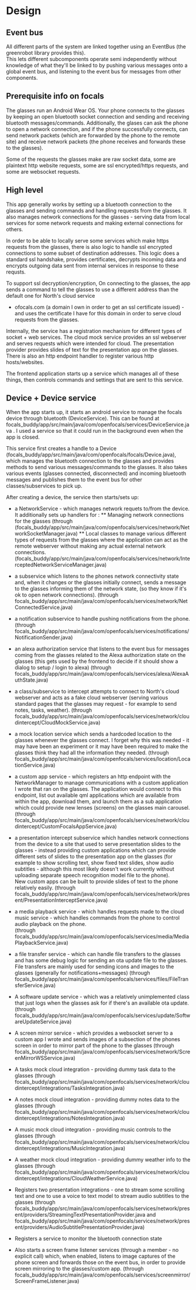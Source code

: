 
# Design

## Event bus
All different parts of the system are linked together using an EventBus (the greenrobot library provides this).  
This lets different subcomponents operate semi independently without knowledge of what they'll be
linked to by pushing various messages onto a global event bus, and listening to the event bus
for messages from other components.


## Prerequisite info on focals

The glasses run an Android Wear OS.  Your phone connects to the glasses by keeping an open bluetooth
socket connection and sending and receiving bluetooth messages/commands.  Additionally, the glases 
can ask the phone to open a network connection, and if the phone successfully connects, can send network
packets (which are forwarded by the phone to the remote site) and receive network packets (the phone
receives and forwards these to the glasses).

Some of the requests the glasses make are raw socket data, some are plaintext http website requests,
some are ssl encrypted/https requests, and some are websocket requests.

## High level
This app generally works by setting up a bluetooth connection to the glasses and sending commands
and handling requests from the glasses.  It also manages network connections for the glasses - serving 
data from local services for some network requests and making external connections for others.  

In order to be able to locally serve some services which make https requests from the glasses, there 
is also logic to handle ssl encrypted connections to some subset of destination addresses.  This logic
does a standard ssl handshake, provides certificates, decrypts incoming data and encrypts outgoing 
data sent from internal services in response to these requsts.  

To support ssl decryption/encryption, On connecting to the glasses, the app sends a command to 
tell the glasses to use a different address than the default one for North's cloud service 
- ofocals.com (a domain I own in order to get an ssl certificate issued) - and uses the 
certificate I have for this domain in order to serve cloud requests from the glasses.  

Internally, the service has a registration mechanism for different types of socket + web services.
The cloud mock service provides an ssl webserver and serves requests which were intended for cloud.
The presentation provider provides slides of text for the presentation app on the glasses.  There is
also an http endpoint handler to register various http hosts/websites.

The frontend application starts up a service which manages all of these things, then controls
commands and settings that are sent to this service.  


## Device + Device service

When the app starts up, it starts an android service to manage the focals device through bluetooth (DeviceService).
This can be found at focals_buddy/app/src/main/java/com/openfocals/services/DeviceService.java .
I used a service so that it could run in the background even when the app is closed.  

This service first creates a handle to a Device (focals_buddy/app/src/main/java/com/openfocals/focals/Device.java), 
which manages the bluetooth connection to the glasses and provides methods to send various messages/commands
to the glasses.  It also takes various events (glasses connected, disconnected) and incoming 
bluetooth messages and publishes them to the event bus for other classes/subservices to pick up.

After creating a device, the service then starts/sets up:
* a NetworkService - which manages network requets to/from the device.  It additionally
sets up handlers for :
** Managing network connections for the glasses (through 
(focals_buddy/app/src/main/java/com/openfocals/services/network/NetworkSocketManager.java)
** Local classes to manage various different types of requests from the glasses where the application
can act as the remote webserver without making any actual external network connections. 
(focals_buddy/app/src/main/java/com/openfocals/services/network/InterceptedNetworkServiceManager.java)

* a subservice which listens to the phones network connectivity state and, when it changes or 
the glasses initially connect, sends a message to the glasses informing them of the network state,
(so they know if it's ok to open network connections).
(through focals_buddy/app/src/main/java/com/openfocals/services/network/NetConnectedService.java)

* a notification subservice to handle pushing notifications from the phone.
(through focals_buddy/app/src/main/java/com/openfocals/services/notifications/NotificationSender.java)

* an alexa authorization service that listens to the event bus for messages coming from the glasses
related to the Alexa authorization state on the glasses (this gets used by the frontend to decide
if it should show a dialog to setup / login to alexa)
(through focals_buddy/app/src/main/java/com/openfocals/services/alexa/AlexaAuthState.java)

* a class/subservice to intercept attempts to connect to North's cloud webserver and acts as a fake
cloud webserver (serving various standard pages that the glasses may request - for example to 
send notes, tasks, weather). 
(through focals_buddy/app/src/main/java/com/openfocals/services/network/cloudintercept/CloudMockService.java)

* a mock location service which sends a hardcoded location to the glasses whenever the 
glasses connect.  I forget why this was needed - it may have been an experiment or it may have 
been required to make the glasses think they had all the information they needed.
(through focals_buddy/app/src/main/java/com/openfocals/services/location/LocationService.java)

* a custom app service - which registers an http endpoint with the NetworkManager to 
manage communications with a custom application I wrote that ran on the glasses.  The application
would connect to this endpoint, list out available qml applications which are available from within
the app, download them, and launch them as a sub application which could provide new lenses (screens) 
on the glasses main carousel.  
(through focals_buddy/app/src/main/java/com/openfocals/services/network/cloudintercept/CustomFocalsAppService.java)

* a presentation intercept subservice which handles network connections from the device to a
site that used to serve presentation slides to the glasses - instead providing custom applications 
which can provide different sets of slides to the presentation app on the glasses (for example
to show scrolling text, show fixed text slides, show audio subtitles - although this most likely
doesn't work currently without uploading separate speech recognition model file to the phone).  
New custom apps can be built to provide slides of text to the phone relatively easily.
(through focals_buddy/app/src/main/java/com/openfocals/services/network/present/PresentationInterceptService.java)

* a media playback service - which handles requests made to the cloud music service - which handles 
commands from the phone to control audio playback on the phone.  
(through focals_buddy/app/src/main/java/com/openfocals/services/media/MediaPlaybackService.java)

* a file transfer service - which can handle file transfers to the glasses and has some debug 
logic for sending an ota update file to the glasses.  File transfers are mainly used for sending 
icons and images to the glasses (generally for notifications+messages)
(through focals_buddy/app/src/main/java/com/openfocals/services/files/FileTransferService.java)

* A software update service - which was a relatively unimplemented class that just logs when the 
glasses ask for if there's an available ota update.
(through focals_buddy/app/src/main/java/com/openfocals/services/update/SoftwareUpdateService.java)

* A screen mirror service - which provides a websocket server to a custom app I wrote and sends 
images of a subsection of the phones screen in order to mirror part of the phone to the glasses
(through focals_buddy/app/src/main/java/com/openfocals/services/network/ScreenMirrorWSService.java)

* A tasks mock cloud integration - providing dummy task data to the glasses
(through focals_buddy/app/src/main/java/com/openfocals/services/network/cloudintercept/integrations/TasksIntegration.java)

* A notes mock cloud integration - providing dummy notes data to the glasses 
(through focals_buddy/app/src/main/java/com/openfocals/services/network/cloudintercept/integrations/NotesIntegration.java)

* A music mock cloud integration - providing music controls to the glasses
(through focals_buddy/app/src/main/java/com/openfocals/services/network/cloudintercept/integrations/MusicIntegration.java)

* A weather mock cloud integration - providing dummy weather info to the glasses
(through focals_buddy/app/src/main/java/com/openfocals/services/network/cloudintercept/integrations/CloudWeatherService.java)

* Registers two presentation integrations - one to stream some scrolling text and one to 
use a voice to text model to stream audio subtitles to the glasses
(through focals_buddy/app/src/main/java/com/openfocals/services/network/present/providers/StreamingTextPresentationProvider.java 
 and focals_buddy/app/src/main/java/com/openfocals/services/network/present/providers/AudioSubtitlePresentationProvider.java)

* Registers a service to monitor the bluetooth connection state

* Also starts a screen frame listener services (through a member - no explicit call) which, when
enabled, listens to image captures of the phone screen and forwards those on the event bus, in order 
to provide screen mirroring to the glasses/custom app.
(through focals_buddy/app/src/main/java/com/openfocals/services/screenmirror/ScreenFrameListener.java)







